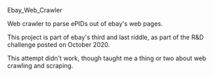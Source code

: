 Ebay_Web_Crawler

Web crawler to parse ePIDs out of ebay's web pages.

This project is part of ebay's third and last riddle, as part of the R&D challenge posted on October 2020.

This attempt didn't work, though taught me a thing or two about web crawling and scraping.
